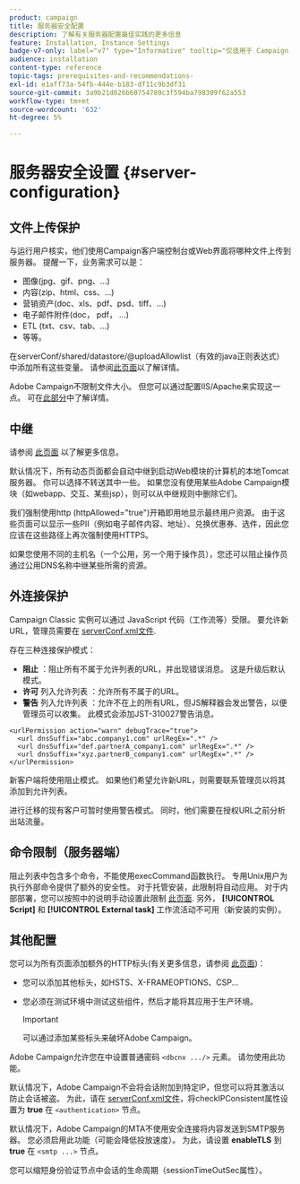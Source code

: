 ```yaml
---
product: campaign
title: 服务器安全配置
description: 了解有关服务器配置最佳实践的更多信息
feature: Installation, Instance Settings
badge-v7-only: label="v7" type="Informative" tooltip="仅适用于 Campaign Classic v7"
audience: installation
content-type: reference
topic-tags: prerequisites-and-recommendations-
exl-id: e1aff73a-54fb-444e-b183-df11c9b3df31
source-git-commit: 3a9b21d626b60754789c3f594ba798309f62a553
workflow-type: tm+mt
source-wordcount: '632'
ht-degree: 5%

---
```


# 服务器安全设置 {#server-configuration}

## 文件上传保护

与运行用户核实，他们使用Campaign客户端控制台或Web界面将哪种文件上传到服务器。 提醒一下，业务需求可以是：

* 图像(jpg、gif、png、...)
* 内容(zip、html、css、...)
* 营销资产(doc、xls、pdf、psd、tiff、...)
* 电子邮件附件(doc， pdf， ...)
* ETL (txt、csv、tab、...)
* 等等。

在serverConf/shared/datastore/@uploadAllowlist（有效的java正则表达式）中添加所有这些变量。 请参阅[此页面](../../installation/using/file-res-management.md)以了解详情。

Adobe Campaign不限制文件大小。 但您可以通过配置IIS/Apache来实现这一点。 可在[此部分](../../installation/using/web-server-configuration.md)中了解详情。

## 中继

请参阅 [此页面](../../installation/using/configuring-campaign-server.md#dynamic-page-security-and-relays) 以了解更多信息。

默认情况下，所有动态页面都会自动中继到启动Web模块的计算机的本地Tomcat服务器。 你可以选择不转送其中一些。 如果您没有使用某些Adobe Campaign模块（如webapp、交互、某些jsp），则可以从中继规则中删除它们。

我们强制使用http (httpAllowed=&quot;true&quot;)开箱即用地显示最终用户资源。 由于这些页面可以显示一些PII（例如电子邮件内容、地址）、兑换优惠券、选件，因此您应该在这些路径上再次强制使用HTTPS。

如果您使用不同的主机名（一个公用，另一个用于操作员），您还可以阻止操作员通过公用DNS名称中继某些所需的资源。

## 外连接保护

Campaign Classic 实例可以通过 JavaScript 代码（工作流等）受限。 要允许新URL，管理员需要在 [serverConf.xml文件](../../installation/using/the-server-configuration-file.md).

存在三种连接保护模式：

* **阻止** ：阻止所有不属于允许列表的URL，并出现错误消息。 这是升级后默认模式。
* **许可** 列入允许列表 ：允许所有不属于的URL。
* **警告** 列入允许列表 ：允许不在上的所有URL，但JS解释器会发出警告，以便管理员可以收集。 此模式会添加JST-310027警告消息。

```
<urlPermission action="warn" debugTrace="true">
  <url dnsSuffix="abc.company1.com" urlRegEx=".*" />
  <url dnsSuffix="def.partnerA_company1.com" urlRegEx=".*" />
  <url dnsSuffix="xyz.partnerB_company1.com" urlRegEx=".*" />
</urlPermission>
```

新客户端将使用阻止模式。 如果他们希望允许新URL，则需要联系管理员以将其添加到允许列表。

进行迁移的现有客户可暂时使用警告模式。 同时，他们需要在授权URL之前分析出站流量。

## 命令限制（服务器端）

阻止列表中包含多个命令，不能使用execCommand函数执行。 专用Unix用户为执行外部命令提供了额外的安全性。 对于托管安装，此限制将自动应用。 对于内部部署，您可以按照中的说明手动设置此限制 [此页面](../../installation/using/configuring-campaign-server.md#restricting-authorized-external-commands). 另外， **[!UICONTROL Script]** 和 **[!UICONTROL External task]** 工作流活动不可用（新安装的实例）。

## 其他配置

您可以为所有页面添加额外的HTTP标头(有关更多信息，请参阅 [此页面](../../installation/using/configuring-campaign-server.md#restricting-authorized-external-commands))：

* 您可以添加其他标头，如HSTS、X-FRAMEOPTIONS、CSP...
* 您必须在测试环境中测试这些组件，然后才能将其应用于生产环境。

  >[!IMPORTANT]
  >
  >可以通过添加某些标头来破坏Adobe Campaign。

Adobe Campaign允许您在中设置普通密码 `<dbcnx .../>` 元素。 请勿使用此功能。

默认情况下，Adobe Campaign不会将会话附加到特定IP，但您可以将其激活以防止会话被盗。 为此，请在 [serverConf.xml文件](../../installation/using/the-server-configuration-file.md)，将checkIPConsistent属性设置为 **true** 在 `<authentication>` 节点。

默认情况下，Adobe Campaign的MTA不使用安全连接将内容发送到SMTP服务器。 您必须启用此功能（可能会降低投放速度）。 为此，请设置 **enableTLS** 到 **true** 在 `<smtp ...>` 节点。

您可以缩短身份验证节点中会话的生命周期（sessionTimeOutSec属性）。
